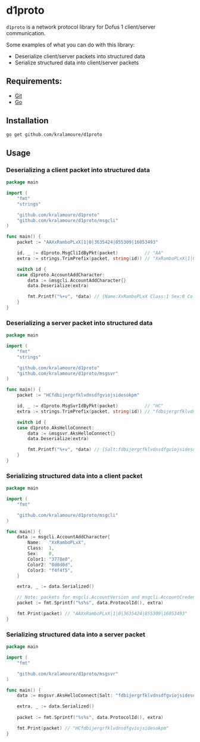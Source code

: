 # d1proto

`d1proto` is a network protocol library for Dofus 1 client/server communication.

Some examples of what you can do with this library:

- Deserialize client/server packets into structured data
- Serialize structured data into client/server packets

## Requirements:

- [Git](https://git-scm.com/)
- [Go](https://golang.org/)

## Installation

```sh
go get github.com/kralamoure/d1proto
```

## Usage

### Deserializing a client packet into structured data
 
```go
package main

import (
    "fmt"
    "strings"

    "github.com/kralamoure/d1proto"
    "github.com/kralamoure/d1proto/msgcli"
)

func main() {
    packet := "AAXxRamboPLxX|1|0|3635424|855309|16053493"

    id, _ := d1proto.MsgCliIdByPkt(packet)          // "AA"
    extra := strings.TrimPrefix(packet, string(id)) // "XxRamboPLxX|1|0|3635424|855309|16053493"

    switch id {
    case d1proto.AccountAddCharacter:
        data := &msgcli.AccountAddCharacter{}
        data.Deserialize(extra)

        fmt.Printf("%+v", *data) // {Name:XxRamboPLxX Class:1 Sex:0 Color1:3778e0 Color2:0d0d0d Color3:f4f4f5}
    }
}
```

### Deserializing a server packet into structured data
 
```go
package main

import (
    "fmt"
    "strings"

    "github.com/kralamoure/d1proto"
    "github.com/kralamoure/d1proto/msgsvr"
)

func main() {
    packet := "HCfdbijergrfklvdnsdfgviojsidesokpm"

    id, _ := d1proto.MsgSvrIdByPkt(packet)          // "HC"
    extra := strings.TrimPrefix(packet, string(id)) // "fdbijergrfklvdnsdfgviojsidesokpm"

    switch id {
    case d1proto.AksHelloConnect:
        data := &msgsvr.AksHelloConnect{}
        data.Deserialize(extra)

        fmt.Printf("%+v", *data) // {Salt:fdbijergrfklvdnsdfgviojsidesokpm}
    }
}
```

### Serializing structured data into a client packet
 
```go
package main

import (
    "fmt"

    "github.com/kralamoure/d1proto/msgcli"
)

func main() {
    data := msgcli.AccountAddCharacter{
        Name:   "XxRamboPLxX",
        Class:  1,
        Sex:    0,
        Color1: "3778e0",
        Color2: "0d0d0d",
        Color3: "f4f4f5",
    }

    extra, _ := data.Serialized()

    // Note: packets for msgcli.AccountVersion and msgcli.AccountCredential should not include their protocol ID 
    packet := fmt.Sprintf("%s%s", data.ProtocolId(), extra)

    fmt.Print(packet) // "AAXxRamboPLxX|1|0|3635424|855309|16053493"
}
```

### Serializing structured data into a server packet
 
```go
package main

import (
    "fmt"

    "github.com/kralamoure/d1proto/msgsvr"
)

func main() {
    data := msgsvr.AksHelloConnect{Salt: "fdbijergrfklvdnsdfgviojsidesokpm"}

    extra, _ := data.Serialized()
 
    packet := fmt.Sprintf("%s%s", data.ProtocolId(), extra)

    fmt.Print(packet) // "HCfdbijergrfklvdnsdfgviojsidesokpm"
}
```
